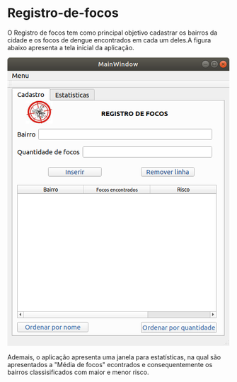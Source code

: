 # Registro-de-focos
O Registro de focos tem como principal objetivo cadastrar os bairros da cidade e os focos de dengue encontrados em cada um deles.A figura abaixo apresenta a tela inicial da aplicação.


![](figuras/inicial.png)


Ademais, o aplicação apresenta uma janela para estatísticas, na qual são apresentados a "Média de focos" econtrados e consequentemente os bairros classisificados com maior e menor risco.


